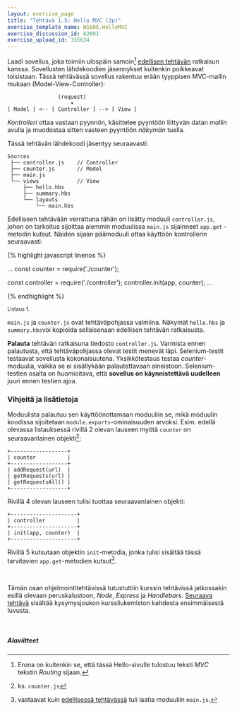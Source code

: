 ```yaml
---
layout: exercise_page
title: "Tehtävä 1.5: Hello MVC (2p)"
exercise_template_name: W1E05.HelloMVC
exercise_discussion_id: 82691
exercise_upload_id: 335634
---
```


Laadi sovellus, joka toimiin ulospäin samoin[^1] [edellisen tehtävän](../tehtava14) ratkaisun kanssa. Sovellusten lähdekoodien jäsennykset kuitenkin poikkeavat toisistaan. Tässä tehtävässä sovellus rakentuu erään tyyppisen MVC-mallin mukaan (Model-View-Controller):

[^1]: Erona on kuitenkin se, että tässä Hello-sivulle tulostuu teksti *MVC* tekstin *Routing* sijaan.

~~~
                (request)  
                    ▾
[ Model ] <-- [ Controller ] --> [ View ]
~~~

*Kontrolleri* ottaa vastaan pyynnön, käsittelee pyyntöön liittyvän datan *mallin* avulla ja muodostaa sitten vasteen pyyntöön *näkymän* tuella.

Tässä tehtävän lähdekoodi jäsentyy seuraavasti:

~~~
Sources
 ├── controller.js    // Controller
 ├── counter.js       // Model
 ├── main.js
 └── views            // View
     ├── hello.hbs
     ├── summary.hbs
     └── layouts
         └── main.hbs        
~~~

Edelliseen tehtävään verrattuna tähän on lisätty moduuli `controller.js`, johon on tarkoitus sijoittaa aiemmin moduulissa `main.js` sijainneet `app.get` -metodin kutsut. Näiden sijaan päämoduuli ottaa käyttöön kontrollerin seuraavasti: 


{% highlight javascript linenos %}

...
const counter = require('./counter');

const controller = require('./controller');
controller.init(app, counter);
...

{% endhighlight %}

<small>Listaus 1. </small>

`main.js` ja `counter.js` ovat tehtäväpohjassa valmiina. Näkymät `hello.hbs` ja `summary.hbs`voi kopioida sellaisenaan edellisen tehtävän ratkaisusta.


**Palauta** tehtävän ratkaisuna tiedosto `controller.js`. Varmista ennen palautusta, että tehtäväpohjassa olevat testit menevät läpi. Selenium-testit testaavat sovellusta kokonaisuutena. Yksikkötestaus testaa *counter*-moduulia, vaikka se ei sisällykään palautettavaan aineistoon. Selenium-testien osalta on huomioitava, että **sovellus on käynnistettävä uudelleen** juuri ennen testien ajoa.


### Vihjeitä ja lisätietoja

Moduulista palautuu sen käyttöönottamaan moduuliin se, mikä moduulin koodissa sijoitetaan `module.exports`-ominaisuuden arvoksi. Esim. edellä olevassa listauksessä rivillä 2 olevan lauseen myötä `counter` on seuraavanlainen objekti[^2]:

[^2]: ks. `counter.js`

~~~
+------------------+
| counter          |
+------------------+
| addRequest(url)  |
| getRequests(url) |
| getRequestsAll() |
+------------------+
~~~

Rivillä 4 olevan lauseen tulisi tuottaa seuraavanlainen objekti:

~~~
+---------------------+
| controller          |
+---------------------+
| init(app, counter)  |
+---------------------+
~~~

Rivillä 5 kutsutaan objektin `init`-metodia, jonka tulisi sisältää tässä tarvitavien `app.get`-metodien kutsut[^3].

[^3]: vastaavat kuin [edellisessä tehtävässä](../tehtava14) tuli laatia moduuliin `main.js`.


<br/>

Tämän osan ohjelmointitehtävissä tutustuttiin kurssin tehtävissä jatkossakin esillä olevaan peruskalustoon, *Node*, *Express* ja *Handlebars*. [Seuraava tehtävä](../tehtava16) sisältää kysymysjoukon kurssilukemiston kahdesta ensimmäisestä luvusta.

<br/>

##### Alaviitteet


